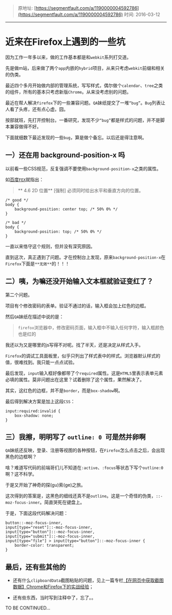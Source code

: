 > 原地址: [https://segmentfault.com/a/1190000004592786](https://segmentfault.com/a/1190000004592786)
> 时间: 2016-03-12

----------


# 近来在Firefox上遇到的一些坑


因为工作一年多以来，做的工作基本都是和``webkit``系列打交道。

先是做m站，后来做了两个``app``内嵌的``hybrid``项目，从来只考虑``webkit``前缀和相关的伪类。

最近四个多月开始做内部的管理系统，写写样式，偶尔做个``calendar``、``tree``之类的组件，所有的基本只考虑新版``Chrome``。从来没考虑别的问题。

最近在帮人解决``firefox``下的一些兼容问题。``QA``妹纸提交了一堆``“bug”``。``Bug``列表让人看了头疼，还有点心虚。囧。

按部就班，先打开控制台。一番研究，发现不少``“bug”``都是样式的问题，并不是脚本兼容做得不好。

下面就细数下最近发现的一些``bug``，算是做个备忘。以后还是得注意啊。

## 一）还在用 **background-position-x** 吗

以前看一些CSS规范，反复强调不要使用``background-position-x``之类的属性。

如[百度``FEX``](https://github.com/fex-team/styleguide/blob/master/css.md#46-2d-位置)就指出：
>** 4.6 2D 位置**
>[强制] 必须同时给出水平和垂直方向的位置。

```
/* good */
body {
    background-position: center top; /* 50% 0% */
}

/* bad */
body {
    background-position: top; /* 50% 0% */
}
```

一直以来恪守这个规则，但并没有深究原因。

直到这次，真正遇到了问题。才在控制台上发现，原来``background-position-x``在``Firefox``下面是``**无效**``的！！！

## 二）咦，为嘛还没开始输入文本框就验证变红了？

第二个问题。

项目有个修改密码的表单。验证不通过的话，输入框会加上红色的边框。

然后``QA``妹纸在描述中说的是：

> ``firefox``浏览器中，修改密码页面，输入框中不输入任何字符，输入框颜色也是红的  

我还以为又是哪里的js写得不对呢。找了半天，还是决定从样式入手。

``Firefox``的调试工具面板里，似乎只列出了样式表中的样式。浏览器默认样式的值，很难找到。我只能一点点试验。

最后发现，``input``输入框好像都带了个``required``属性。这是``HTML5``里表示表单元素必填的属性。莫非问题出在这里？试着删除了这个属性，果然解决了。

其实，这红色的边框，并不是``border``，而是``box-shadow``啊。

最后得到解决方案是加上这段``CSS``：

```
input:required:invalid {
    box-shadow: none;
}
```

## 三）我擦，明明写了 ``outline: 0 ``可是然并卵啊

``QA``妹纸还反映，登录、注册等视图的各种按钮，在``Firefox``怎么点击之后，会出现黑色的边框啊？

啥？难道写代码的前端哥们儿不知道在``:active``、``:focus``等状态下写个``outline:0``啊？这不科学。

于是又开始了神奇的探(gu)索(ge)之旅。

这次得到的答案是，这黑色的细线还真不是``outline``。这是一个奇怪的伪类，``::-moz-focus-inner``。简直哭死在键盘上。

于是，下面这段代码解决问题：

```
button::-moz-focus-inner,
input[type="reset"]::-moz-focus-inner,
input[type="button"]::-moz-focus-inner,
input[type="submit"]::-moz-focus-inner,
input[type="file"] > input[type="button"]::-moz-focus-inner {
    border-color: transparent;
}
```

## 最后，还有些其他的

- 还有什么``clipboardData``截图粘贴的问题，见上一篇专栏[【在网页中获取截图数据】Chrome和Firefox下的实战经验](https://segmentfault.com/a/1190000004584071)；

- 还有些东西，当时写到注释中了，忘了。。

TO BE CONTINUED...
